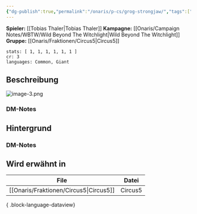 ```yaml
---
{"dg-publish":true,"permalink":"/onaris/p-cs/grog-strongjaw/","tags":["pc","kampagne/witchlight","fraktion/Circus5"]}
---
```


**Spieler:** [[Tobias Thaler\|Tobias Thaler]]
**Kampagne:** [[Onaris/Campaign Notes/WBTW/Wild Beyond The Witchlight\|Wild Beyond The Witchlight]]
**Gruppe:** [[Onaris/Fraktionen/Circus5\|Circus5]]
```statblock
stats: [ 1, 1, 1, 1, 1, 1 ]
cr: 3
languages: Common, Giant
```
## Beschreibung
![image-3.png](/img/user/image-3.png)
### DM-Notes

<div class="transclusion internal-embed is-loaded"><div class="markdown-embed">






</div></div>
  
  
## Hintergrund  

### DM-Notes

<div class="transclusion internal-embed is-loaded"><div class="markdown-embed">






</div></div>


## Wird erwähnt in

| File                                      | Datei   |
| ----------------------------------------- | ------- |
| [[Onaris/Fraktionen/Circus5\|Circus5]] | Circus5 |

{ .block-language-dataview}

